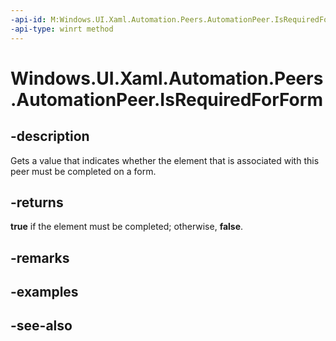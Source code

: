 ```yaml
---
-api-id: M:Windows.UI.Xaml.Automation.Peers.AutomationPeer.IsRequiredForForm
-api-type: winrt method
---
```


<!-- Method syntax
public bool IsRequiredForForm()
-->

# Windows.UI.Xaml.Automation.Peers.AutomationPeer.IsRequiredForForm

## -description
Gets a value that indicates whether the element that is associated with this peer must be completed on a form.


## -returns
**true** if the element must be completed; otherwise, **false**.

## -remarks

## -examples

## -see-also
